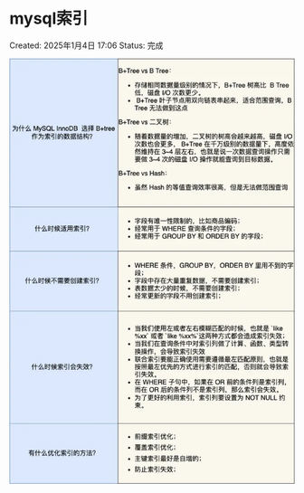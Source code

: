 # mysql索引

Created: 2025年1月4日 17:06
Status: 完成

![image.png](mysql%E7%B4%A2%E5%BC%95%201714bf1cd99880e2bfc4c0384df61dcc/image.png)